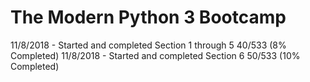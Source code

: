 # The Modern Python 3 Bootcamp

11/8/2018 - Started and completed Section 1 through 5 
            40/533 (8% Completed)
11/8/2018 - Started and completed Section 6
            50/533 (10% Completed)
